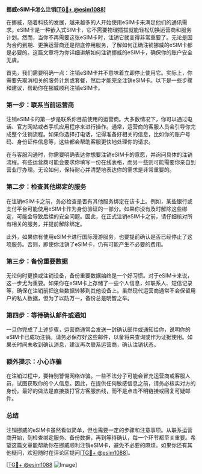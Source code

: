 **挪威eSIM卡怎么注销[[TG💪+ @esim1088](https://t.me/s/esim1088)]**

在挪威，随着科技的发展，越来越多的人开始使用eSIM卡来满足他们的通讯需求。eSIM卡是一种嵌入式SIM卡，它不需要物理插拔就能轻松切换运营商和服务计划。然而，当你不再需要这张eSIM卡时，注销它就变得非常重要了。无论是因为合约到期、更换运营商还是彻底停用服务，了解如何正确注销挪威的eSIM卡都是必要的。这篇文章将为你详细讲解如何注销挪威的eSIM卡，确保你的账户安全无虞。

首先，我们需要明确一点：注销eSIM卡并不意味着立即停止使用它。实际上，你需要先取消相关的服务计划或套餐，然后才能完全注销eSIM卡。以下是一些步骤和建议，帮助你在挪威顺利注销eSIM卡。

### 第一步：联系当前运营商

注销eSIM卡的第一步是联系你目前使用的运营商。大多数情况下，你可以通过电话、官方网站或者手机应用程序来进行操作。通常，运营商的客服人员会引导你完成整个注销流程。如果你选择打电话，记得准备好相关的信息，比如你的账户号码、身份证件信息等，这些都会帮助客服更快地处理你的请求。

在与客服沟通时，你需要明确表达你想要注销eSIM卡的意愿，并询问具体的注销流程。有些运营商可能会要求你填写一份在线表格，而另一些则可能需要你亲自到营业厅办理。无论如何，保持耐心并清楚地表达你的需求是非常重要的。

### 第二步：检查其他绑定的服务

在注销eSIM卡之前，务必检查是否有其他服务绑定在该卡上。例如，某些银行或支付平台可能使用eSIM卡作为身份验证的一部分。如果你没有及时解除这些绑定，可能会导致后续的安全问题。因此，在正式注销eSIM卡之前，请仔细核对所有相关的服务，并提前解除绑定。

此外，如果你有使用eSIM卡进行国际漫游服务，也要提前确认是否已经停止了这项服务。否则，即使你注销了eSIM卡，仍有可能产生不必要的费用。

### 第三步：备份重要数据

无论何时更换或注销设备，备份重要数据始终是一个好习惯。对于eSIM卡来说，这一步尤为重要。如果你在eSIM卡上存储了一些个人信息，如联系人、短信记录等，确保在注销前把这些数据转移到其他设备上。虽然现代运营商通常不会保留用户的私人数据，但为了以防万一，备份总是明智之举。

### 第四步：等待确认邮件或通知

一旦你完成了上述步骤，运营商通常会发送一封确认邮件或通知给你，说明你的eSIM卡已成功注销。请务必保存好这些邮件，以备将来查询或作为证据使用。如果长时间未收到确认消息，建议再次联系运营商，确认注销状态。

### 额外提示：小心诈骗

在注销过程中，要特别警惕网络诈骗。一些不法分子可能会冒充运营商或客服人员，试图获取你的个人信息。因此，在提供任何敏感信息之前，请务必核实对方的身份。最好的做法是直接拨打官方客服热线，而不是点击不明链接或回复可疑邮件。

### 总结

注销挪威的eSIM卡虽然看似简单，但也需要一定的步骤和注意事项。从联系运营商开始，到检查绑定服务、备份数据，再到等待确认，每一个环节都至关重要。希望这篇文章能帮助你在挪威顺利注销eSIM卡，避免不必要的麻烦。如果你还有其他疑问，欢迎随时在评论区提问[[TG💪+ @esim1088](https://t.me/s/esim1088)]。

[[TG💪+ @esim1088](https://t.me/s/esim1088) ![Image](https://i.postimg.cc/4NQfJmqS/Snipaste-2025-05-13-00-14-12.png)]